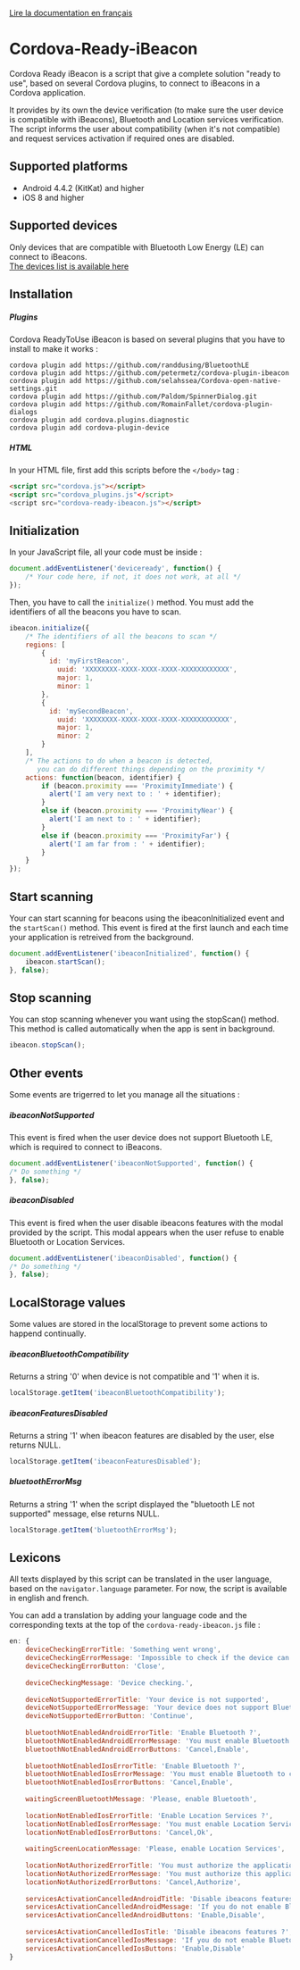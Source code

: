 [Lire la documentation en français](https://github.com/RomainFallet/Cordova-Ready-iBeacon/blob/master/LISEZ-MOI.md)

# Cordova-Ready-iBeacon
Cordova Ready iBeacon is a script that give a complete solution "ready to use", based on several Cordova plugins, to connect to iBeacons in a Cordova application.

It provides by its own the device verification (to make sure the user device is compatible with iBeacons), Bluetooth and Location services verification. The script informs the user about compatibility (when it's not compatible) and request services activation if required ones are disabled.

## Supported platforms
- Android 4.4.2 (KitKat) and higher
- iOS 8 and higher

## Supported devices
Only devices that are compatible with Bluetooth Low Energy (LE) can connect to iBeacons.<br />
[The devices list is available here](http://www.bluetooth.com/Pages/Bluetooth-Smart-Devices-List.aspx)

## Installation

##### Plugins
Cordova ReadyToUse iBeacon is based on several plugins that you have to install to make it works :

    cordova plugin add https://github.com/randdusing/BluetoothLE
    cordova plugin add https://github.com/petermetz/cordova-plugin-ibeacon
    cordova plugin add https://github.com/selahssea/Cordova-open-native-settings.git
    cordova plugin add https://github.com/Paldom/SpinnerDialog.git
    cordova plugin add https://github.com/RomainFallet/cordova-plugin-dialogs
    cordova plugin add cordova.plugins.diagnostic
    cordova plugin add cordova-plugin-device
    
##### HTML
In your HTML file, first add this scripts before the ```</body>``` tag :<br />

```html
<script src="cordova.js"></script>
<script src="cordova_plugins.js"</script>
<script src="cordova-ready-ibeacon.js"></script>
```

## Initialization
In your JavaScript file, all your code must be inside :
```javascript
document.addEventListener('deviceready', function() {
    /* Your code here, if not, it does not work, at all */
});
```

Then, you have to call the ```initialize()``` method. You must add the identifiers of all the beacons you have to scan.
```javascript
ibeacon.initialize({
    /* The identifiers of all the beacons to scan */
    regions: [
    	{
          id: 'myFirstBeacon',
    		uuid: 'XXXXXXXX-XXXX-XXXX-XXXX-XXXXXXXXXXXX',
    		major: 1,
    		minor: 1
    	},
    	{
          id: 'mySecondBeacon',
    		uuid: 'XXXXXXXX-XXXX-XXXX-XXXX-XXXXXXXXXXXX',
    		major: 1,
    		minor: 2
    	}
    ],
    /* The actions to do when a beacon is detected,
       you can do different things depending on the proximity */
    actions: function(beacon, identifier) {
    	if (beacon.proximity === 'ProximityImmediate') {
    	  alert('I am very next to : ' + identifier);
    	}
    	else if (beacon.proximity === 'ProximityNear') {
    	  alert('I am next to : ' + identifier);
    	}
    	else if (beacon.proximity === 'ProximityFar') {
    	  alert('I am far from : ' + identifier);
    	}
    }
});
```

## Start scanning
Your can start scanning for beacons using the ibeaconInitialized event and the ```startScan()``` method.
This event is fired at the first launch and each time your application is retreived from the background.
```javascript
document.addEventListener('ibeaconInitialized', function() {
	ibeacon.startScan();
}, false);
```

## Stop scanning
You can stop scanning whenever you want using the stopScan() method. This method is called automatically when the app is sent in background.
```javascript
ibeacon.stopScan();
````

## Other events
Some events are trigerred to let you manage all the situations :

##### ibeaconNotSupported
This event is fired when the user device does not support Bluetooth LE, which is required to connect to iBeacons.
```javascript
document.addEventListener('ibeaconNotSupported', function() {
/* Do something */
}, false);
```

##### ibeaconDisabled
This event is fired when the user disable ibeacons features with the modal provided by the script. This modal appears when the user refuse to enable Bluetooth or Location Services.
```javascript
document.addEventListener('ibeaconDisabled', function() {
/* Do something */
}, false);
```

## LocalStorage values
Some values are stored in the localStorage to prevent some actions to happend continually.

##### ibeaconBluetoothCompatibility
Returns a string '0' when device is not compatible and '1' when it is.
```javascript
localStorage.getItem('ibeaconBluetoothCompatibility');
```

##### ibeaconFeaturesDisabled
Returns a string '1' when ibeacon features are disabled by the user, else returns NULL.
```javascript
localStorage.getItem('ibeaconFeaturesDisabled');
```

##### bluetoothErrorMsg
Returns a string '1' when the script displayed the "bluetooth LE not supported" message, else returns NULL.
```javascript
localStorage.getItem('bluetoothErrorMsg');
```

## Lexicons
All texts displayed by this script can be translated in the user language, based on the ```navigator.language``` parameter.
For now, the script is available in english and french.

You can add a translation by adding your language code and the corresponding texts at the top of the ```cordova-ready-ibeacon.js``` file :
```javascript
en: {
	deviceCheckingErrorTitle: 'Something went wrong',
	deviceCheckingErrorMessage: 'Impossible to check if the device can connect to ibeacons. Please, activate Bluetooth and restart the application.',
	deviceCheckingErrorButton: 'Close',
        
	deviceCheckingMessage: 'Device checking.',
        
	deviceNotSupportedErrorTitle: 'Your device is not supported',
	deviceNotSupportedErrorMessage: 'Your device does not support Bluetooth 4.0, functionalities related to ibeacons are disabled.',
	deviceNotSupportedErrorButton: 'Continue',
	
	bluetoothNotEnabledAndroidErrorTitle: 'Enable Bluetooth ?',
	bluetoothNotEnabledAndroidErrorMessage: 'You must enable Bluetooth to connect to ibeacons.',
	bluetoothNotEnabledAndroidErrorButtons: 'Cancel,Enable',
	
	bluetoothNotEnabledIosErrorTitle: 'Enable Bluetooth ?',
	bluetoothNotEnabledIosErrorMessage: 'You must enable Bluetooth to connect to ibeacons.\n\n(Settings -> Bluetooth)',
	bluetoothNotEnabledIosErrorButtons: 'Cancel,Enable',
	
	waitingScreenBluetoothMessage: 'Please, enable Bluetooth',
	
	locationNotEnabledIosErrorTitle: 'Enable Location Services ?',
	locationNotEnabledIosErrorMessage: 'You must enable Location Services to connect to ibeacons.\n\n(Settings -> Privacy ->\nLocation Services)',
	locationNotEnabledIosErrorButtons: 'Cancel,Ok',
	
	waitingScreenLocationMessage: 'Please, enable Location Services',
	
	locationNotAuthorizedErrorTitle: 'You must authorize the application',
	locationNotAuthorizedErrorMessage: 'You must authorize this application to use Location Services to connect to ibeacons.',
	locationNotAuthorizedErrorButtons: 'Cancel,Authorize',
	
	servicesActivationCancelledAndroidTitle: 'Disable ibeacons features ?',
	servicesActivationCancelledAndroidMessage: 'If you do not enable Bluetooth, ibeacons features will be disabled.\n\nAre you sure ?',
	servicesActivationCancelledAndroidButtons: 'Enable,Disable',
	
	servicesActivationCancelledIosTitle: 'Disable ibeacons features ?',
	servicesActivationCancelledIosMessage: 'If you do not enable Bluetooth and Location Services, ibeacons features will be disabled.\n\nAre you sure ?',
	servicesActivationCancelledIosButtons: 'Enable,Disable'
}
```
